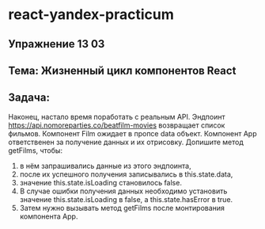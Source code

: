 # react-yandex-practicum
## Упражнение 13 03
## Тема: Жизненный цикл компонентов React
## Задача:
Наконец, настало время поработать с реальным API. 
Эндпоинт https://api.nomoreparties.co/beatfilm-movies возвращает список фильмов. 
Компонент Film ожидает в пропсе data объект. 
Компонент App ответственен за получение данных и их отрисовку. 
Допишите метод getFilms, чтобы:
1. в нём запрашивались данные из этого эндпоинта,
2. после их успешного получения записывались в this.state.data,
3. значение this.state.isLoading становилось false.
4. В случае ошибки получения данных необходимо установить значение this.state.isLoading в false, 
а this.state.hasError в true. 
5. Затем нужно вызывать метод getFilms после монтирования компонента App.
